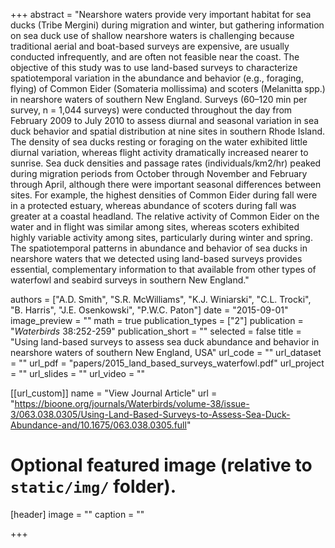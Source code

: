 +++
abstract = "Nearshore waters provide very important habitat for sea ducks (Tribe Mergini) during migration and winter, but gathering information on sea duck use of shallow nearshore waters is challenging because traditional aerial and boat-based surveys are expensive, are usually conducted infrequently, and are often not feasible near the coast. The objective of this study was to use land-based surveys to characterize spatiotemporal variation in the abundance and behavior (e.g., foraging, flying) of Common Eider (Somateria mollissima) and scoters (Melanitta spp.) in nearshore waters of southern New England. Surveys (60–120 min per survey, n = 1,044 surveys) were conducted throughout the day from February 2009 to July 2010 to assess diurnal and seasonal variation in sea duck behavior and spatial distribution at nine sites in southern Rhode Island. The density of sea ducks resting or foraging on the water exhibited little diurnal variation, whereas flight activity dramatically increased nearer to sunrise. Sea duck densities and passage rates (individuals/km2/hr) peaked during migration periods from October through November and February through April, although there were important seasonal differences between sites. For example, the highest densities of Common Eider during fall were in a protected estuary, whereas abundance of scoters during fall was greater at a coastal headland. The relative activity of Common Eider on the water and in flight was similar among sites, whereas scoters exhibited highly variable activity among sites, particularly during winter and spring. The spatiotemporal patterns in abundance and behavior of sea ducks in nearshore waters that we detected using land-based surveys provides essential, complementary information to that available from other types of waterfowl and seabird surveys in southern New England."

authors = ["A.D. Smith", "S.R. McWilliams", "K.J. Winiarski", "C.L. Trocki", "B. Harris", "J.E. Osenkowski", "P.W.C. Paton"]
date = "2015-09-01"
image_preview = ""
math = true
publication_types = ["2"]
publication = "*Waterbirds* 38:252-259"
publication_short = ""
selected = false
title = "Using land-based surveys to assess sea duck abundance and behavior in nearshore waters of southern New England, USA"
url_code = ""
url_dataset = ""
url_pdf = "papers/2015_land_based_surveys_waterfowl.pdf"
url_project = ""
url_slides = ""
url_video = ""

[[url_custom]]
name = "View Journal Article"
url = "https://bioone.org/journals/Waterbirds/volume-38/issue-3/063.038.0305/Using-Land-Based-Surveys-to-Assess-Sea-Duck-Abundance-and/10.1675/063.038.0305.full"

# Optional featured image (relative to `static/img/` folder).
[header]
image = ""
caption = ""

+++